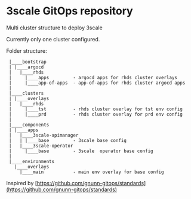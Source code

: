 # 3scale GitOps repository

Multi cluster structure to deploy 3scale

Currently only one cluster configured.

Folder structure:

```
 |____bootstrap
 | |____argocd
 |   |____rhds
 |     |____apps         - argocd apps for rhds cluster overlays
 |     |____app-of-apps  - app-of-apps for rhds cluster argocd apps
 |
 |____clusters
 | |____overlays
 |   |____rhds
 |     |____tst          - rhds cluster overlay for tst env config
 |     |____prd          - rhds cluster overlay for prd env config
 |
 |____components
 | |____apps
 |   |____3scale-apimanager
 |   | |____base         - 3scale base config
 |   |____3scale-operator
 |     |____base         - 3scale  operator base config
 |
 |____environments
   |____overlays
     |____main           - main env overlay for base config

```


Inspired by [https://github.com/gnunn-gitops/standards](https://github.com/gnunn-gitops/standards)
